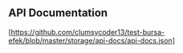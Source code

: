 ## API Documentation

[https://github.com/clumsycoder13/test-bursa-efek/blob/master/storage/api-docs/api-docs.json]

